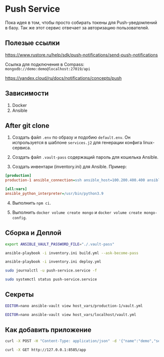 # Push Service

Пока идея в том, чтобы просто собирать токены для Push-уведомлений в базу.
Так же этот сервис отвечает за авторизацию пользователей.

## Полезые ссылки

https://www.rustore.ru/help/sdk/push-notifications/send-push-notifications

Ссылка для подключения в Compass: `mongodb://demo:demo@localhost:27019/api`

https://yandex.cloud/ru/docs/notifications/concepts/push

## Зависимости

1. Docker
2. Ansible

## After git clone

1. Создать файл `.env` по образу и подобию `default.env`. Он испрользуется в шаблоне `services.j2` для генерации конфига linux-сервиса.

2. Создать файл `.vault-pass` содержащий пароль для кошелька Ansible.

3. Создать инвентари (inventory.ini) для Ansible. Пример:

```ini
[production]
production-1 ansible_connection=ssh ansible_host=100.200.400.400 ansible_user=username

[all:vars]
ansible_python_interpreter=/usr/bin/python3.9
```

4. Выполнить `npm ci`.

5. Выполнить `docker volume create mongo` и `docker volume create mongo-config`.

## Сборка и Деплой

```bash
export ANSIBLE_VAULT_PASSWORD_FILE="./.vault-pass"

ansible-playbook -i inventory.ini build.yml --ask-become-pass

ansible-playbook -i inventory.ini deploy.yml

sudo journalctl -u push-service.service -f

sudo systemctl status push-service.service
```

## Секреты

```bash
EDITOR=nano ansible-vault view host_vars/production-1/vault.yml

EDITOR=nano ansible-vault view host_vars/localhost/vault.yml
```

## Как добавить приложение

```bash
curl -X POST -H "Content-Type: application/json" -d '{"name":"demo","secret":"demo"}' http://127.0.0.1:8585/app

curl -X GET http://127.0.0.1:8585/app
```
